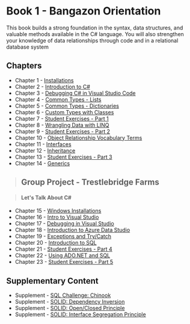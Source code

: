 # Book 1 - Bangazon Orientation

This book builds a strong foundation in the syntax, data structures, and valuable methods available in the C# language. You will also strengthen your knowledge of data relationships through code and in a relational database system

## Chapters

* Chapter 1 - [Installations](./chapters/INSTALLATIONS.md)
* Chapter 2 - [Introduction to C#](./chapters/CSHARP_INTRO.md)
* Chapter 3 - [Debugging C# in Visual Studio Code](./chapters/DEBUGGING_VSCODE.md)
* Chapter 4 - [Common Types - Lists](./chapters/DATA_STRUCTURES_LIST.md)
* Chapter 5 - [Common Types - Dictionaries](./chapters/DATA_STRUCTURES_DICTIONARY.md)
* Chapter 6 - [Custom Types with Classes](./chapters/CLASSES_INTRO.md)
* Chapter 7 - [Student Exercises - Part 1](./chapters/STUDENT_EXERCISES_TYPES.md)
* Chapter 8 - [Wrangling Data with LINQ](./chapters/LINQ_INTRO.md)
* Chapter 9 - [Student Exercises - Part 2](./chapters/STUDENT_EXERCISES_LINQ.md)
* Chapter 10 - [Object Relationship Vocabulary Terms](./chapters/RELATIONSHIPS.md)
* Chapter 11 - [Interfaces](./chapters/INTERFACES_INTRO.md)
* Chapter 12 - [Inheritance](./chapters/INHERITANCE_INTRO.md)
* Chapter 13 - [Student Exercises - Part 3](./chapters/STUDENT_EXERCISES_INHERITANCE.md)
* Chapter 14 - [Generics](./chapters/GENERICS_INTRO.md)

> ## __Group Project__ - Trestlebridge Farms

> #### Let's Talk About C#

* Chapter 15 - [Windows Installations](./chapters/WINDOWS_PRO_INSTALLS.md)
* Chapter 16 - [Intro to Visual Studio](./chapters/VISUAL_STUDIO.md)
* Chapter 17 - [Debugging in Visual Studio](./chapters/DEBUGGING_VS.md)
* Chapter 18 - [Introduction to Azure Data Studio](./chapters/AZURE_DATA_STUDIO_INTRO.md)
* Chapter 19 - [Exceptions and Try/Catch](./chapters/TRY_CATCH_INTRO.md)
* Chapter 20 - [Introduction to SQL](./chapters/SQL_INTRO.md)
* Chapter 21 - [Student Exercises - Part 4](./chapters/STUDENT_EXERCISES_SQL.md)
* Chapter 22 - [Using ADO.NET and SQL](./chapters/ADONET_INTRO.md)
* Chapter 23 - [Student Exercises - Part 5](./chapters/STUDENT_EXERCISES_ADONET.md)

## Supplementary Content
* Supplement - [SQL Challenge: Chinook](./chapters/CHINOOK.md)
* Supplement - [SOLID: Dependency Inversion](./chapters/DEPENDENCY_INVERSION.md)
* Supplement - [SOLID: Open/Closed Principle](./chapters/OPEN_CLOSED_PRINCIPLE.md)
* Supplement - [SOLID: Interface Segregation Principle](./chapters/INTERFACE_SEGREGATION_PRINCIPLE.md)
